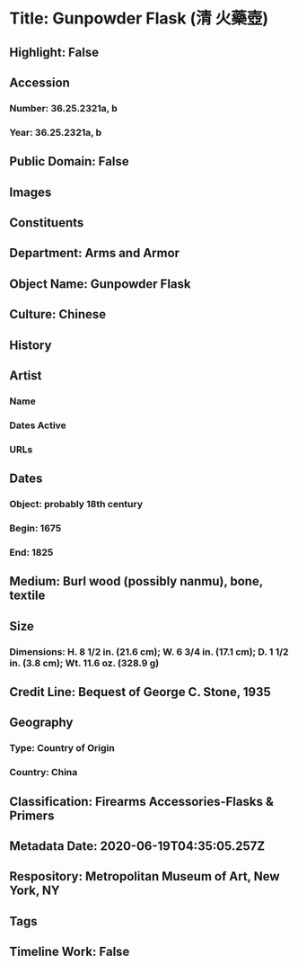 # Title: Gunpowder Flask (清  火藥壺)
## Highlight: False
## Accession
### Number: 36.25.2321a, b
### Year: 36.25.2321a, b
## Public Domain: False
## Images
## Constituents
## Department: Arms and Armor
## Object Name: Gunpowder Flask
## Culture: Chinese
## History
## Artist
### Name
### Dates Active
### URLs
## Dates
### Object: probably 18th century
### Begin: 1675
### End: 1825
## Medium: Burl wood (possibly nanmu), bone, textile
## Size
### Dimensions: H. 8 1/2 in. (21.6 cm); W. 6 3/4 in. (17.1 cm); D. 1 1/2 in. (3.8 cm); Wt. 11.6 oz. (328.9 g)
## Credit Line: Bequest of George C. Stone, 1935
## Geography
### Type: Country of Origin
### Country: China
## Classification: Firearms Accessories-Flasks & Primers
## Metadata Date: 2020-06-19T04:35:05.257Z
## Respository: Metropolitan Museum of Art, New York, NY
## Tags
## Timeline Work: False
